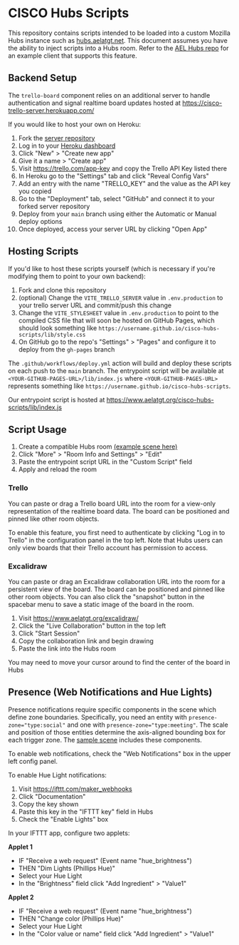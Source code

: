 # CISCO Hubs Scripts

This repository contains scripts intended to be loaded into a custom Mozilla Hubs instance such as [hubs.aelatgt.net](https://hubs.aelatgt.net/). This document assumes you have the ability to inject scripts into a Hubs room. Refer to the [AEL Hubs repo](https://github.com/aelatgt/hubs) for an example client that supports this feature.

## Backend Setup

The `trello-board` component relies on an additional server to handle authentication and signal realtime board updates hosted at https://cisco-trello-server.herokuapp.com/

If you would like to host your own on Heroku:

1. Fork the [server repository](https://github.com/aelatgt/cisco-trello-server)
2. Log in to your [Heroku dashboard](https://dashboard.heroku.com)
3. Click "New" > "Create new app"
4. Give it a name > "Create app"
5. Visit https://trello.com/app-key and copy the Trello API Key listed there
6. In Heroku go to the "Settings" tab and click "Reveal Config Vars"
7. Add an entry with the name "TRELLO_KEY" and the value as the API key you copied
8. Go to the "Deployment" tab, select "GitHub" and connect it to your forked server repository
9. Deploy from your `main` branch using either the Automatic or Manual deploy options
10. Once deployed, access your server URL by clicking "Open App"

## Hosting Scripts

If you'd like to host these scripts yourself (which is necessary if you're modifying them to point to your own backend):

1. Fork and clone this repository
2. (optional) Change the `VITE_TRELLO_SERVER` value in `.env.production` to your trello server URL and commit/push this change
3. Change the `VITE_STYLESHEET` value in `.env.production` to point to the compiled CSS file that will soon be hosted on GitHub Pages, which should look something like `https://username.github.io/cisco-hubs-scripts/lib/style.css`
4. On GitHub go to the repo's "Settings" > "Pages" and configure it to deploy from the `gh-pages` branch

The `.github/workflows/deploy.yml` action will build and deploy these scripts on each push to the `main` branch. The entrypoint script will be available at `<YOUR-GITHUB-PAGES-URL>/lib/index.js` where `<YOUR-GITHUB-PAGES-URL>` represents something like `https://username.github.io/cisco-hubs-scripts`.

Our entrypoint script is hosted at https://www.aelatgt.org/cisco-hubs-scripts/lib/index.js

## Script Usage

1. Create a compatible Hubs room [(example scene here)](https://hubs.aelatgt.net/scenes/YqPsYEP/cisco-workspace-spoke)
2. Click "More" > "Room Info and Settings" > "Edit"
3. Paste the entrypoint script URL in the "Custom Script" field
4. Apply and reload the room

### Trello

You can paste or drag a Trello board URL into the room for a view-only representation of the realtime board data. The board can be positioned and pinned like other room objects.

To enable this feature, you first need to authenticate by clicking "Log in to Trello" in the configuration panel in the top left. Note that Hubs users can only view boards that their Trello account has permission to access.

### Excalidraw

You can paste or drag an Excalidraw collaboration URL into the room for a persistent view of the board. The board can be positioned and pinned like other room objects. You can also click the "snapshot" button in the spacebar menu to save a static image of the board in the room.

1. Visit https://www.aelatgt.org/excalidraw/
2. Click the "Live Collaboration" button in the top left
3. Click "Start Session"
4. Copy the collaboration link and begin drawing
5. Paste the link into the Hubs room

You may need to move your cursor around to find the center of the board in Hubs

## Presence (Web Notifications and Hue Lights)

Presence notifications require specific components in the scene which define zone boundaries. Specifically, you need an entity with `presence-zone="type:social"` and one with `presence-zone="type:meeting"`. The scale and position of those entities determine the axis-aligned bounding box for each trigger zone. The [sample scene](https://hubs.aelatgt.net/scenes/YqPsYEP/cisco-workspace-spoke) includes these components.

To enable web notifications, check the "Web Notifications" box in the upper left config panel.

To enable Hue Light notifications:

1. Visit https://ifttt.com/maker_webhooks
2. Click "Documentation"
3. Copy the key shown
4. Paste this key in the "IFTTT key" field in Hubs
5. Check the "Enable Lights" box

In your IFTTT app, configure two applets:

**Applet 1**

- IF "Receive a web request" (Event name "hue_brightness")
- THEN "Dim Lights (Phillips Hue)"
- Select your Hue Light
- In the "Brightness" field click "Add Ingredient" > "Value1"

**Applet 2**

- IF "Receive a web request" (Event name "hue_brightness")
- THEN "Change color (Phillips Hue)"
- Select your Hue Light
- In the "Color value or name" field click "Add Ingredient" > "Value1"
